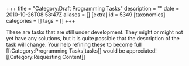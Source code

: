 +++
title = "Category:Draft Programming Tasks"
description = ""
date = 2010-10-26T08:58:47Z
aliases = []
[extra]
id = 5349
[taxonomies]
categories = []
tags = []
+++

These are tasks that are still under development. They might or might not yet have any solutions, but it is quite possible that the description of the task will change. Your help refining these to become full [[:Category:Programming Tasks|tasks]] would be appreciated!
[[Category:Requesting Content]]
